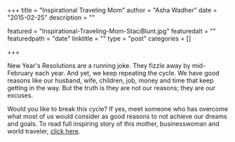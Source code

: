+++
title = "Inspirational Traveling Mom"
author = "Asha Wadher"
date = "2015-02-25"
description = ""

featured = "Inspirational-Traveling-Mom-StaciBlunt.jpg"
featuredalt = ""
featuredpath = "date"
linktitle = ""
type = "post"
categories = []

+++

New Year's Resolutions are a running joke. They fizzle away by mid-February each year. And yet, we keep repeating the cycle. We have good reasons like our husband, wife, children, job, money and time that keep getting in the way<!--more-->. But the truth is they are not our reasons; they are our excuses.

Would you like to break this cycle? If yes, meet someone who has overcome what most of us would consider as good reasons to not achieve our dreams and goals. To read full inspiring story of this mother, businesswoman and world traveler, <a href="http://www.sheknows.com/living/articles/1075143/moms-can-travel-the-world-too" target="_blank">click here</a>.

